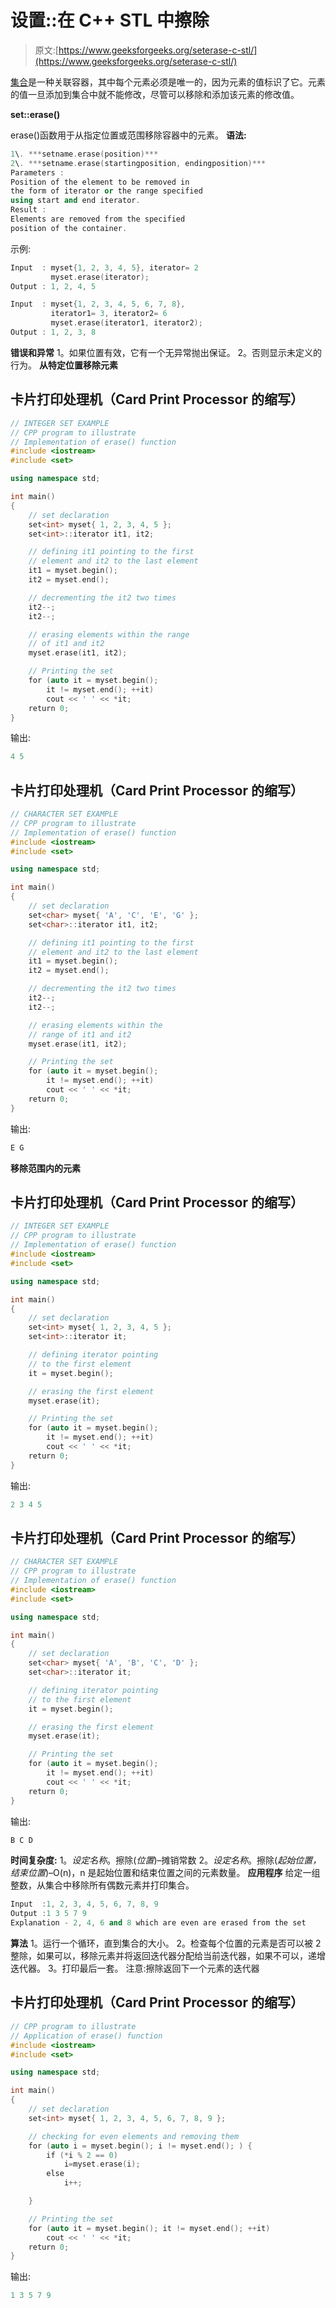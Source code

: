 # 设置::在 C++ STL 中擦除

> 原文:[https://www.geeksforgeeks.org/seterase-c-stl/](https://www.geeksforgeeks.org/seterase-c-stl/)

[集合](https://www.geeksforgeeks.org/set-in-cpp-stl/)是一种关联容器，其中每个元素必须是唯一的，因为元素的值标识了它。元素的值一旦添加到集合中就不能修改，尽管可以移除和添加该元素的修改值。

**set::erase()**

erase()函数用于从指定位置或范围移除容器中的元素。
**语法:**

```cpp
1\. ***setname.erase(position)***
2\. ***setname.erase(startingposition, endingposition)***
Parameters :
Position of the element to be removed in 
the form of iterator or the range specified
using start and end iterator.
Result :
Elements are removed from the specified
position of the container.
```

示例:

```cpp
Input  : myset{1, 2, 3, 4, 5}, iterator= 2
         myset.erase(iterator);
Output : 1, 2, 4, 5

Input  : myset{1, 2, 3, 4, 5, 6, 7, 8}, 
         iterator1= 3, iterator2= 6
         myset.erase(iterator1, iterator2);
Output : 1, 2, 3, 8
```

**错误和异常**
1。如果位置有效，它有一个无异常抛出保证。
2。否则显示未定义的行为。
**从特定位置移除元素**

## 卡片打印处理机（Card Print Processor 的缩写）

```cpp
// INTEGER SET EXAMPLE
// CPP program to illustrate
// Implementation of erase() function
#include <iostream>
#include <set>

using namespace std;

int main()
{
    // set declaration
    set<int> myset{ 1, 2, 3, 4, 5 };
    set<int>::iterator it1, it2;

    // defining it1 pointing to the first
    // element and it2 to the last element
    it1 = myset.begin();
    it2 = myset.end();

    // decrementing the it2 two times
    it2--;
    it2--;

    // erasing elements within the range
    // of it1 and it2
    myset.erase(it1, it2);

    // Printing the set
    for (auto it = myset.begin();
        it != myset.end(); ++it)
        cout << ' ' << *it;
    return 0;
}
```

输出:

```cpp
4 5
```

## 卡片打印处理机（Card Print Processor 的缩写）

```cpp
// CHARACTER SET EXAMPLE
// CPP program to illustrate
// Implementation of erase() function
#include <iostream>
#include <set>

using namespace std;

int main()
{
    // set declaration
    set<char> myset{ 'A', 'C', 'E', 'G' };
    set<char>::iterator it1, it2;

    // defining it1 pointing to the first
    // element and it2 to the last element
    it1 = myset.begin();
    it2 = myset.end();

    // decrementing the it2 two times
    it2--;
    it2--;

    // erasing elements within the
    // range of it1 and it2
    myset.erase(it1, it2);

    // Printing the set
    for (auto it = myset.begin();
        it != myset.end(); ++it)
        cout << ' ' << *it;
    return 0;
}
```

输出:

```cpp
E G
```

**移除范围内的元素**

## 卡片打印处理机（Card Print Processor 的缩写）

```cpp
// INTEGER SET EXAMPLE
// CPP program to illustrate
// Implementation of erase() function
#include <iostream>
#include <set>

using namespace std;

int main()
{
    // set declaration
    set<int> myset{ 1, 2, 3, 4, 5 };
    set<int>::iterator it;

    // defining iterator pointing
    // to the first element
    it = myset.begin();

    // erasing the first element
    myset.erase(it);

    // Printing the set
    for (auto it = myset.begin();
        it != myset.end(); ++it)
        cout << ' ' << *it;
    return 0;
}
```

输出:

```cpp
2 3 4 5
```

## 卡片打印处理机（Card Print Processor 的缩写）

```cpp
// CHARACTER SET EXAMPLE
// CPP program to illustrate
// Implementation of erase() function
#include <iostream>
#include <set>

using namespace std;

int main()
{
    // set declaration
    set<char> myset{ 'A', 'B', 'C', 'D' };
    set<char>::iterator it;

    // defining iterator pointing
    // to the first element
    it = myset.begin();

    // erasing the first element
    myset.erase(it);

    // Printing the set
    for (auto it = myset.begin();
        it != myset.end(); ++it)
        cout << ' ' << *it;
    return 0;
}
```

输出:

```cpp
B C D
```

**时间复杂度:**
1。*设定名称*。擦除(*位置*)–摊销常数
2。*设定名称*。擦除(*起始位置，结束位置*)–O(n)，n 是起始位置和结束位置之间的元素数量。
**应用程序**
给定一组整数，从集合中移除所有偶数元素并打印集合。

```cpp
Input  :1, 2, 3, 4, 5, 6, 7, 8, 9
Output :1 3 5 7 9
Explanation - 2, 4, 6 and 8 which are even are erased from the set
```

**算法**
1。运行一个循环，直到集合的大小。
2。检查每个位置的元素是否可以被 2 整除，如果可以，移除元素并将返回迭代器分配给当前迭代器，如果不可以，递增迭代器。
3。打印最后一套。
注意:擦除返回下一个元素的迭代器

## 卡片打印处理机（Card Print Processor 的缩写）

```cpp
// CPP program to illustrate
// Application of erase() function
#include <iostream>
#include <set>

using namespace std;

int main()
{
    // set declaration
    set<int> myset{ 1, 2, 3, 4, 5, 6, 7, 8, 9 };

    // checking for even elements and removing them
    for (auto i = myset.begin(); i != myset.end(); ) {
        if (*i % 2 == 0)
            i=myset.erase(i);
        else
            i++;

    }

    // Printing the set
    for (auto it = myset.begin(); it != myset.end(); ++it)
        cout << ' ' << *it;
    return 0;
}
```

输出:

```cpp
1 3 5 7 9
```